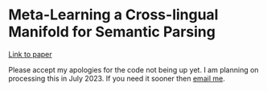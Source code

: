 # Meta-Learning a Cross-lingual Manifold for Semantic Parsing 

[Link to paper](https://direct.mit.edu/tacl/article/doi/10.1162/tacl_a_00533/114594/Meta-Learning-a-Cross-lingual-Manifold-for)

Please accept my apologies for the code not being up yet. I am planning on processing this in July 2023. If you need it sooner then [email me](mailto:tom.sherborne@ed.ac.uk).

